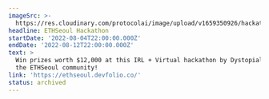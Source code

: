 ```yaml
---
imageSrc: >-
  https://res.cloudinary.com/protocolai/image/upload/v1659350926/hackathons/ETHSeoul_Dystopia_Labs_Filecoin_hackathon_qh7zpf.png
headline: ETHSeoul Hackathon
startDate: '2022-08-04T22:00:00.000Z'
endDate: '2022-08-12T22:00:00.000Z'
text: >
  Win prizes worth $12,000 at this IRL + Virtual hackathon by Dystopial Labs for
  the ETHSeoul community!
link: 'https://ethseoul.devfolio.co/'
status: archived
---
```


